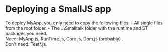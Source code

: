 # Deploying a SmallJS app

To deploy MyApp, you only need to copy the following files:
	- All single files from the root folder.
	- The ..\\Smalltalk folder with the runtime and ST packages you need. \
	   Need: MyApp.js, RunTime.js, Core.js, Dom.js (probably) .\
	   Don't need: Test*.js.
